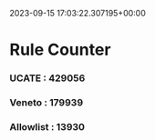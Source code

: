 2023-09-15 17:03:22.307195+00:00
# Rule Counter 
 ### UCATE : 429056

 ### Veneto : 179939

 ### Allowlist : 13930